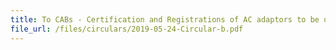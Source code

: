 ```yaml
---
title: To CABs - Certification and Registrations of AC adaptors to be used with/ bundled together with Personal Mobility Devices (PMDs) 
file_url: /files/circulars/2019-05-24-Circular-b.pdf
---
```

